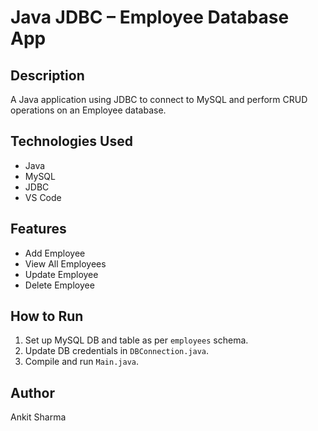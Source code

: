 # Java JDBC – Employee Database App

## Description
A Java application using JDBC to connect to MySQL and perform CRUD operations on an Employee database.

## Technologies Used
- Java
- MySQL
- JDBC
- VS Code

## Features
- Add Employee
- View All Employees
- Update Employee
- Delete Employee

## How to Run
1. Set up MySQL DB and table as per `employees` schema.
2. Update DB credentials in `DBConnection.java`.
3. Compile and run `Main.java`.

## Author
Ankit Sharma
